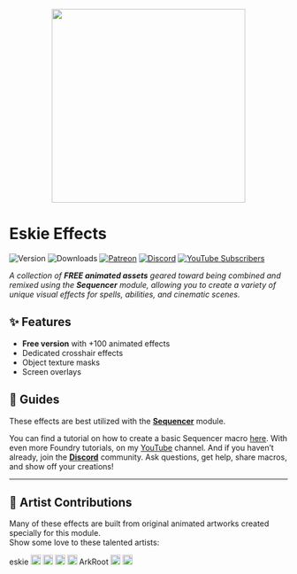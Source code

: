 <p align="center">
  <img src="https://github.com/Eskie-dog/eskie-effects/blob/main/images/Banner.gif" height="350">
</p>

# Eskie Effects

![Version](https://img.shields.io/badge/Version-v1.0.0-blue)
![Downloads](https://img.shields.io/badge/Downloads-N%2FA-lightgrey)
[![Patreon](https://img.shields.io/badge/Patreon-support-orange?logo=patreon&logoColor=white)](https://patreon.com/EskieEffects)
[![Discord](https://img.shields.io/discord/813354083061989438?style=flat-square&logo=discord&logoColor=ffffff&color=%235865F2)](https://discord.gg/efjjV6Yy)
[![YouTube Subscribers](https://img.shields.io/youtube/channel/subscribers/UCnES1fzHV-xSu58rEL7NcDg?style=flat&logo=youtube&color=%23FF0000)](https://www.youtube.com/@EskieMoh)

*A collection of **FREE animated assets** geared toward being combined and remixed using the **Sequencer** module, allowing you to create a variety of unique visual effects for spells, abilities, and cinematic scenes.*

## ✨ Features
-  **Free version** with +100 animated effects
-  Dedicated crosshair effects
-  Object texture masks
-  Screen overlays

## 📘 Guides
These effects are best utilized with the **[Sequencer](https://foundryvtt.com/packages/sequencer)** module.

You can find a tutorial on how to create a basic Sequencer macro [here](https://www.youtube.com/watch?v=h3umIhFW1HA).  With even more Foundry tutorials, on my [YouTube](https://www.youtube.com/@EskieMoh) channel.
And if you haven’t already, join the **[Discord](https://discord.gg/efjjV6Yy)** community. Ask questions, get help, share macros, and show off your creations!

---

## 🎨 Artist Contributions
Many of these effects are built from original animated artworks created specially for this module.  
Show some love to these talented artists:

eskie
[<img src="https://simpleicons.vercel.app/youtube/5d5d5d" width="18" height="18" alt="YouTube">](https://www.youtube.com/@EskieMoh)
[<img src="https://simpleicons.vercel.app/x/5d5d5d" width="18" height="18" alt="Twitter">](https://twitter.com/EskieMoh)
[<img src="https://simpleicons.vercel.app/twitch/5d5d5d" width="18" height="18" alt="Twitch">](https://www.twitch.tv/eskiemoh)
[<img src="https://simpleicons.vercel.app/kofi/5d5d5d" width="18" height="18" alt="Ko-fi">](https://ko-fi.com/eskiemoh)
ArkRoot
[<img src="https://simpleicons.vercel.app/behance/5d5d5d" width="18" height="18" alt="Behance">](https://www.behance.net/arkroot/projects)
[<img src="https://simpleicons.vercel.app/instagram/5d5d5d" width="18" height="18" alt="Instagram">](https://www.instagram.com/arkroot/)


